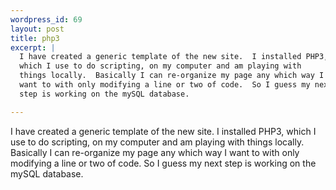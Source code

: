 ```yaml
--- 
wordpress_id: 69
layout: post
title: php3
excerpt: |
  I have created a generic template of the new site.  I installed PHP3, 
  which I use to do scripting, on my computer and am playing with 
  things locally.  Basically I can re-organize my page any which way I 
  want to with only modifying a line or two of code.  So I guess my next
  step is working on the mySQL database.

---
```

I have created a generic template of the new site.  I installed PHP3, 
which I use to do scripting, on my computer and am playing with 
things locally.  Basically I can re-organize my page any which way I 
want to with only modifying a line or two of code.  So I guess my next
step is working on the mySQL database.
